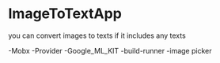 # ImageToTextApp
you can convert images to texts if it includes any texts 


-Mobx
-Provider
-Google_ML_KIT
-build-runner
-image picker
